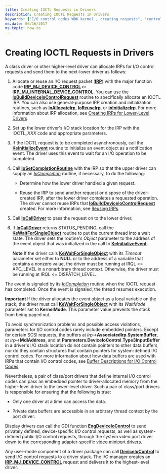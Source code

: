 ```yaml
---
title: Creating IOCTL Requests in Drivers
description: Creating IOCTL Requests in Drivers
keywords: ["I/O control codes WDK kernel , creating requests", "control codes WDK IOCTLs , creating requests", "IOCTLs WDK kernel , creating requests", "synchronization WDK IRPs", "embedded pointers WDK IOCTLs"]
ms.date: 06/16/2017
ms.topic: how-to
---
```


# Creating IOCTL Requests in Drivers





A class driver or other higher-level driver can allocate IRPs for I/O control requests and send them to the next-lower driver as follows:

1.  Allocate or reuse an I/O request packet ([**IRP**](/windows-hardware/drivers/ddi/wdm/ns-wdm-_irp)) with the major function code [**IRP\_MJ\_DEVICE\_CONTROL**](./irp-mj-device-control.md) or [**IRP\_MJ\_INTERNAL\_DEVICE\_CONTROL**](./irp-mj-internal-device-control.md). You can use the [**IoBuildDeviceIoControlRequest**](/windows-hardware/drivers/ddi/wdm/nf-wdm-iobuilddeviceiocontrolrequest) routine to specifically allocate an IOCTL IRP. You can also use general-purpose IRP creation and initialization routines, such as [**IoAllocateIrp**](/windows-hardware/drivers/ddi/wdm/nf-wdm-ioallocateirp), [**IoReuseIrp**](/windows-hardware/drivers/ddi/wdm/nf-wdm-ioreuseirp), or [**IoInitializeIrp**](/windows-hardware/drivers/ddi/wdm/nf-wdm-ioinitializeirp). For more information about IRP allocation, see [Creating IRPs for Lower-Level Drivers](creating-irps-for-lower-level-drivers.md).

2.  Set up the lower driver's I/O stack location for the IRP with the IOCTL\_*XXX* code and appropriate parameters.

3.  If the IOCTL request is to be completed asynchronously, call the [**KeInitializeEvent**](/windows-hardware/drivers/ddi/wdm/nf-wdm-keinitializeevent) routine to initialize an event object as a notification event. The driver uses this event to wait for an I/O operation to be completed.

4.  Call [**IoSetCompletionRoutine**](/windows-hardware/drivers/ddi/wdm/nf-wdm-iosetcompletionroutine) with the IRP so that the upper driver can supply an [*IoCompletion*](/windows-hardware/drivers/ddi/wdm/nc-wdm-io_completion_routine) routine, if necessary, to do the following:

    -   Determine how the lower driver handled a given request.

    -   Reuse the IRP to send another request or dispose of the driver-created IRP, after the lower driver completes a requested operation. The driver cannot reuse IRPs that [**IoBuildDeviceIoControlRequest**](/windows-hardware/drivers/ddi/wdm/nf-wdm-iobuilddeviceiocontrolrequest) created. For more information, see [Reusing IRPs](reusing-irps.md).

5.  Call [**IoCallDriver**](/windows-hardware/drivers/ddi/wdm/nf-wdm-iocalldriver) to pass the request on to the lower driver.

6.  If [**IoCallDriver**](/windows-hardware/drivers/ddi/wdm/nf-wdm-iocalldriver) returns STATUS\_PENDING, call the [**KeWaitForSingleObject**](/windows-hardware/drivers/ddi/wdm/nf-wdm-kewaitforsingleobject) routine to put the current thread into a wait state. The driver sets the routine's *Object* parameter to the address of the event object that was initialized in the call to [**KeInitializeEvent**](/windows-hardware/drivers/ddi/wdm/nf-wdm-keinitializeevent).

    **Note**  If the driver calls [**KeWaitForSingleObject**](/windows-hardware/drivers/ddi/wdm/nf-wdm-kewaitforsingleobject) with its *Timeout* parameter set either to **NULL** or to the address of a variable that contains a nonzero value, the driver must be running at IRQL &lt;= APC\_LEVEL in a nonarbitrary thread context. Otherwise, the driver must be running at IRQL &lt;= DISPATCH\_LEVEL.




The event is signaled by its [*IoCompletion*](/windows-hardware/drivers/ddi/wdm/nc-wdm-io_completion_routine) routine when the IOCTL request has completed. Once the event is signaled, the thread resumes execution.

**Important**  If the driver allocates the event object as a local variable on the stack, the driver must call [**KeWaitForSingleObject**](/windows-hardware/drivers/ddi/wdm/nf-wdm-kewaitforsingleobject) with its *WaitMode* parameter set to **KernelMode**. This parameter value prevents the stack from being paged out.




To avoid synchronization problems and possible access violations, parameters for I/O control codes rarely include embedded pointers. Except for certain SCSI requests, the buffers at *Irp*-&gt;**AssociatedIrp**.**SystemBuffer**, at *Irp*-&gt;**MdlAddress**, and at **Parameters**.**DeviceIoControl**.**Type3InputBuffer** in a driver's I/O stack location do not contain pointers to other data buffers, nor do they contain structures that contain pointers for system-defined I/O control codes. For more information about how data buffers are used with IRPs that contain I/O control codes, see [Buffer Descriptions for I/O Control Codes](buffer-descriptions-for-i-o-control-codes.md).

Nevertheless, a pair of class/port drivers that define internal I/O control codes can pass an embedded pointer to driver-allocated memory from the higher-level driver to the lower-level driver. Such a pair of class/port drivers is responsible for ensuring that the following is true:

-   Only one driver at a time can access the data.

-   Private data buffers are accessible in an arbitrary thread context by the port driver.

Display drivers can call the GDI function [**EngDeviceIoControl**](/windows/win32/api/winddi/nf-winddi-engdeviceiocontrol) to send privately defined, device-specific I/O control requests, as well as system-defined public I/O control requests, through the system video port driver down to the corresponding adapter-specific [video miniport drivers](../display/video-miniport-drivers-in-the-windows-2000-display-driver-model.md).

Any user-mode component of a driver package can call [**DeviceIoControl**](/windows/win32/api/ioapiset/nf-ioapiset-deviceiocontrol) to send I/O control requests to a driver stack. The I/O manager creates an [**IRP\_MJ\_DEVICE\_CONTROL**](./irp-mj-device-control.md) request and delivers it to the highest-level driver.
